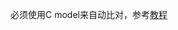 必须使用C model来自动比对，参考[教程](https://blog.csdn.net/evolone/article/details/83151393?spm=1001.2101.3001.6650.11&utm_medium=distribute.pc_relevant.none-task-blog-2%7Edefault%7ECTRLIST%7Edefault-11-83151393-blog-117145240.pc_relevant_aa&depth_1-utm_source=distribute.pc_relevant.none-task-blog-2%7Edefault%7ECTRLIST%7Edefault-11-83151393-blog-117145240.pc_relevant_aa&utm_relevant_index=14)
